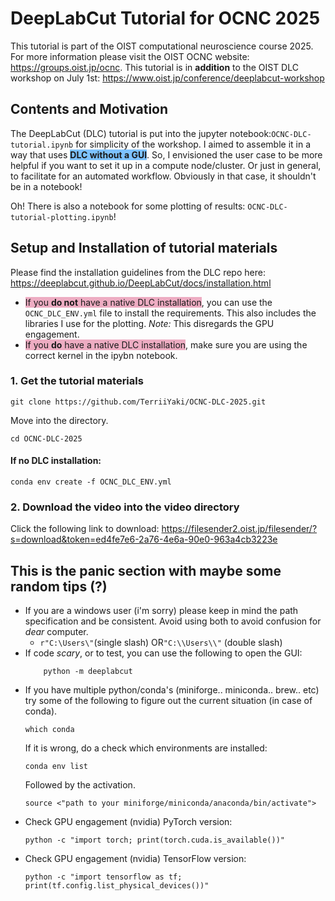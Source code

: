# DeepLabCut Tutorial for OCNC 2025
This tutorial is part of the OIST computational neuroscience course 2025. For more information please visit the OIST OCNC website: https://groups.oist.jp/ocnc. This tutorial is in **addition** to the OIST DLC workshop on July 1st: https://www.oist.jp/conference/deeplabcut-workshop
## Contents and Motivation
The DeepLabCut (DLC) tutorial is put into the jupyter notebook:`OCNC-DLC-tutorial.ipynb` for simplicity of the workshop. I aimed to assemble it in a way that uses <span style="background-color:rgb(125, 194, 255)">**DLC without a GUI**</span>. So, I envisioned the user case to be more helpful if you want to set it up in a compute node/cluster. Or just in general, to facilitate for an automated workflow. Obviously in that case, it shouldn't be in a notebook! 

Oh! There is also a notebook for some plotting of results: `OCNC-DLC-tutorial-plotting.ipynb`! 
## Setup and Installation of tutorial materials
Please find the installation guidelines from the DLC repo here: https://deeplabcut.github.io/DeepLabCut/docs/installation.html
- <span style="background-color:rgb(237, 172, 194)">If you <b>do not</b> have a native DLC installation</span>, you can use the `OCNC_DLC_ENV.yml` file to install the requirements. This also includes the libraries I use for the plotting. *Note:* This disregards the GPU engagement.
- <span style="background-color:rgb(237, 172, 194)">If you <b>do</b> have a native DLC installation</span>, make sure you are using the correct kernel in the ipybn notebook.

### 1. Get the tutorial materials
```shell
git clone https://github.com/TerriiYaki/OCNC-DLC-2025.git
```
Move into the directory.
```shell
cd OCNC-DLC-2025
```
#### If no DLC installation:
```shell
conda env create -f OCNC_DLC_ENV.yml
```
### 2. Download the video into the video directory
<!-- ```shell
mkdir -p video && wget -O video/M_190124_110324_12_60fps.avi "https://filesender2.oist.jp/filesender/?s=download&token=4ce924b1-c609-46fa-a198-c690ab407067"
``` -->
Click the following link to download: https://filesender2.oist.jp/filesender/?s=download&token=ed4fe7e6-2a76-4e6a-90e0-963a4cb3223e
## This is the panic section with maybe some random tips (?)
- If you are a windows user (i'm sorry) please keep in mind the path specification and be consistent. Avoid using both to avoid confusion for *dear* computer. 
    - `r"C:\Users\"`(single slash) OR`"C:\\Users\\"` (double slash)
- If code *scary*, or to test, you can use the following to open the GUI:
    ```shell
        python -m deeplabcut
    ```
- If you have multiple python/conda's (miniforge.. miniconda.. brew.. etc) try some of the following to figure out the current situation (in case of conda). 
    ```shell
    which conda
    ```
    If it is wrong, do a check which environments are installed:
    ```shell
    conda env list
    ```
    Followed by the activation.
    ```shell
    source <"path to your miniforge/miniconda/anaconda/bin/activate">
    ```
- Check GPU engagement (nvidia) PyTorch version:
    ```shell
    python -c "import torch; print(torch.cuda.is_available())"
    ```
- Check GPU engagement (nvidia) TensorFlow version:
    ```shell
    python -c "import tensorflow as tf; print(tf.config.list_physical_devices())"
    ```